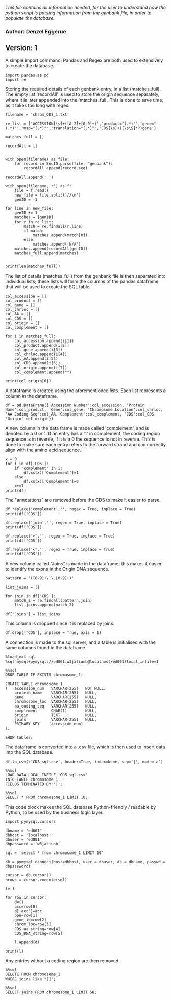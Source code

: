 _This file contains all information needed, for the user to understand how the python script is parsing information from the genbank file, in order to populate the database._

### Author: Denzel Eggerue
## Version: 1

A simple import command; Pandas and Regex are both used to extensively to create the database. 
```
import pandas as pd
import re

```

Storing the required details of each genbank entry, in a list (matches_full). The empty list 'recordAll' is used to store the origin sequence separately, where it is later appended into the 'matches_full'. This is done to save time, as it takes too long with regex.
```
filename = 'chrom_CDS_1.txt'

re_list = ['ACCESSION[\s]+([A-Z]+[0-9]+)','product="(.*)"','gene="(.*)"','map="(.*)"','translation="(.*)"','CDS[\s]+([\s\S]*?)gene']

matches_full = []

recordAll = []


with open(filename) as file:
    for record in SeqIO.parse(file, "genbank"):
        recordAll.append(record.seq)
        
recordAll.append(' ')

with open(filename,'r') as f:
    file = f.read()
    new_file = file.split('//\n')
    genID = -1
    
for line in new_file:
    genID += 1
    matches = [genID]
    for r in re_list:
        match = re.findall(r,line)
        if match:
            matches.append(match[0])
        else:
            matches.append('N/A')
    matches.append(recordAll[genID])
    matches_full.append(matches)


print(len(matches_full))
```

The list of details (matches_full) from the genbank file is then separated into individual lists; these lists will form the columns of the pandas dataframe that will be used to create the SQL table. 

```
col_accession = []
col_product = []
col_gene = []
col_chrloc = []
col_AA = []
col_CDS = []
col_origin = []
col_complement = []

for i in matches_full:
    col_accession.append(i[1])
    col_product.append(i[2])
    col_gene.append(i[3])
    col_chrloc.append(i[4])
    col_AA.append(i[5])
    col_CDS.append(i[6])
    col_origin.append(i[7])
    col_complement.append("")

print(col_origin[0])
```

A dataframe is created using the aforementioned lists. Each list represents a column in the dataframe. 

```
df = pd.DataFrame({'Accession Number':col_accession, 'Protein Name':col_product, 'Gene':col_gene, 'Chromosome Location':col_chrloc, 'AA Coding Seq':col_AA,'Complement':col_complement, 'CDS':col_CDS, 'Origin':col_origin})
```
A new column in the data frame is made called 'complement', and is denoted by a 0 or 1. If an entry has a '1' in complement, the coding region sequence is in reverse, if it is a 0 the sequence is not in reverse. This is done to make sure each entry refers to the forward strand and can correctly align with the amino acid sequence.

```
x = 0
for i in df['CDS']:
    if 'complement' in i:
        df.xs(x)['Complement']=1
    else:
        df.xs(x)['Complement']=0
    x+=1
print(df)
```
The "annotations" are removed before the CDS to make it easier to parse.
```
df.replace('complement','', regex = True, inplace = True)
print(df['CDS'])

df.replace('join','', regex = True, inplace = True)
print(df['CDS'])

df.replace('>','', regex = True, inplace = True)
print(df['CDS'])

df.replace('<','', regex = True, inplace = True)
print(df['CDS'])
```
A new column called "Joins" is made in the dataframe; this makes it easier to identify the exons in the Origin DNA sequence. 
```
pattern = '([0-9]+\.\.[0-9]+)'

list_joins = []

for join in df['CDS']:
    match_2 = re.findall(pattern,join)
    list_joins.append(match_2)

df['Joins'] = list_joins
```
This column is dropped since it is replaced by joins.

```
df.drop(['CDS'], inplace = True, axis = 1)
```
A connection is made to the sql server, and a table is initialised with the same columns found in the dataframe.
```
%load_ext sql
%sql mysql+pymysql://ed001:w3jatiunb@localhost/ed001?local_infile=1

%%sql
DROP TABLE IF EXISTS chromosome_1;

CREATE TABLE chromosome_1
(   accession_num   VARCHAR(255)   NOT NULL, 
    protein_name    VARCHAR(255)   NULL, 
    gene            VARCHAR(255)   NULL,
    chromosome_loc  VARCHAR(255)   NULL,
    aa_coding_seq   VARCHAR(255)   NULL,
    complement      CHAR(1)        NULL,
    origin          TEXT           NULL,
    joins           VARCHAR(255)   NULL,
    PRIMARY KEY    (accession_num)
);

SHOW tables;
```
The dataframe is converted into a .csv file, which is then used to insert data into the SQL database. 
```
df.to_csv(r'CDS_sql.csv', header=True, index=None, sep='|', mode='a')

%%sql
LOAD DATA LOCAL INFILE 'CDS_sql.csv'
INTO TABLE chromosome_1
FIELDS TERMINATED BY '|';

%%sql 
SELECT * FROM chromosome_1 LIMIT 10;
```

This code block makes the SQL database Python-friendly / readable by Python, to be used by the business logic layer.
```
import pymysql.cursors

dbname = 'ed001'
dbhost = 'localhost'
dbuser = 'ed001'
dbpassword = 'w3jatiunb'

sql = 'select * from chromosome_1 LIMIT 10'

db = pymysql.connect(host=dbhost, user = dbuser, db = dbname, passwd = dbpassword)

cursor = db.cursor()
nrows = cursor.execute(sql)

l=[]

for row in cursor:
    d={}
    acc=row[0]
    d['acc']=acc
    ppn=row[1]
    gene_id=row[2]
    chrom_loc=row[3]
    CDS_aa_string=row[4]
    CDS_DNA_string=row[5]
    
    l.append(d)
    
print(l)
```

Any entries without a coding region are then removed.
```
%%sql
DELETE FROM chromosome_1
WHERE joins like "[]";

%%sql
SELECT joins FROM chromosome_1 LIMIT 50;
```






